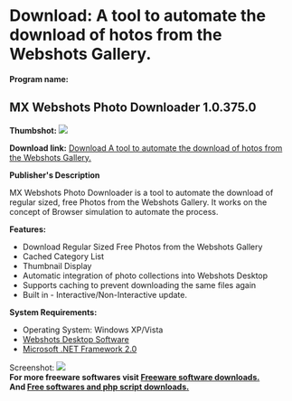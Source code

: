 # Download: A tool to automate the download of hotos from the Webshots Gallery.

**Program name:**

## MX Webshots Photo Downloader 1.0.375.0

  
**Thumbshot:** ![](http://www.freewarefiles.com/screenshot/mxwebshotdn1_md.jpg)   
  
**Download link:** [Download A tool to automate the download of hotos from the Webshots Gallery.](http://freesoftwares.boysofts.com/MX-Webshots-Photo-Downloader_program_35407.html)  
  


**Publisher's Description**  
  


MX Webshots Photo Downloader is a tool to automate the download of regular sized, free Photos from the Webshots Gallery. It works on the concept of Browser simulation to automate the process. 

**Features:**

  * Download Regular Sized Free Photos from the Webshots Gallery 
  * Cached Category List 
  * Thumbnail Display 
  * Automatic integration of photo collections into Webshots Desktop 
  * Supports caching to prevent downloading the same files again 
  * Built in - Interactive/Non-Interactive update. 

**System Requirements:**

  * Operating System: Windows XP/Vista 
  * [Webshots Desktop Software](http://www.freewarefiles.com/program_2_7_4519.html)
  * [Microsoft .NET Framework 2.0](http://www.freewarefiles.com/program_10_108_16026.html)

  
  
Screenshot: ![](http://www.freewarefiles.com/screenshot/mxwebshotdn1.jpg)   
**For more freeware softwares visit [Freeware software downloads.](http://freesoftwares.boysofts.com/)**   
**And [Free softwares and php script downloads.](http://www.boysofts.com/)**
